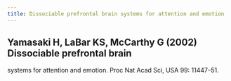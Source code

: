 ```yaml
---
title: Dissociable prefrontal brain systems for attention and emotion
---
```


## Yamasaki H, LaBar KS, McCarthy G (2002) Dissociable prefrontal brain
systems for attention and emotion. Proc Nat Acad Sci, USA 99: 11447–51.
